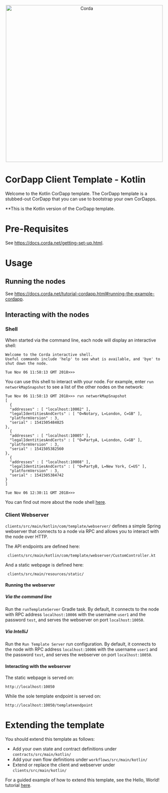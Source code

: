 <p align="center">
  <img src="https://www.corda.net/wp-content/uploads/2016/11/fg005_corda_b.png" alt="Corda" width="500">
</p>

# CorDapp Client Template - Kotlin

Welcome to the Kotlin CorDapp template. The CorDapp template is a stubbed-out CorDapp that you can use to bootstrap 
your own CorDapps.

**This is the Kotlin version of the CorDapp template. 
# Pre-Requisites

See https://docs.corda.net/getting-set-up.html.

# Usage

## Running the nodes

See https://docs.corda.net/tutorial-cordapp.html#running-the-example-cordapp.

## Interacting with the nodes

### Shell

When started via the command line, each node will display an interactive shell:

    Welcome to the Corda interactive shell.
    Useful commands include 'help' to see what is available, and 'bye' to shut down the node.
    
    Tue Nov 06 11:58:13 GMT 2018>>>

You can use this shell to interact with your node. For example, enter `run networkMapSnapshot` to see a list of 
the other nodes on the network:

    Tue Nov 06 11:58:13 GMT 2018>>> run networkMapSnapshot
    [
      {
      "addresses" : [ "localhost:10002" ],
      "legalIdentitiesAndCerts" : [ "O=Notary, L=London, C=GB" ],
      "platformVersion" : 3,
      "serial" : 1541505484825
    },
      {
      "addresses" : [ "localhost:10005" ],
      "legalIdentitiesAndCerts" : [ "O=PartyA, L=London, C=GB" ],
      "platformVersion" : 3,
      "serial" : 1541505382560
    },
      {
      "addresses" : [ "localhost:10008" ],
      "legalIdentitiesAndCerts" : [ "O=PartyB, L=New York, C=US" ],
      "platformVersion" : 3,
      "serial" : 1541505384742
    }
    ]
    
    Tue Nov 06 12:30:11 GMT 2018>>> 

You can find out more about the node shell [here](https://docs.corda.net/shell.html).

### Client Webserver

`clients/src/main/kotlin/com/template/webserver/` defines a simple Spring webserver that connects to a node via RPC and 
allows you to interact with the node over HTTP.

The API endpoints are defined here:

     clients/src/main/kotlin/com/template/webserver/CustomController.kt

And a static webpage is defined here:

     clients/src/main/resources/static/

#### Running the webserver

##### Via the command line

Run the `runTemplateServer` Gradle task. By default, it connects to the node with RPC address `localhost:10006` with 
the username `user1` and the password `test`, and serves the webserver on port `localhost:10050`.

##### Via IntelliJ

Run the `Run Template Server` run configuration. By default, it connects to the node with RPC address `localhost:10006` 
with the username `user1` and the password `test`, and serves the webserver on port `localhost:10050`.

#### Interacting with the webserver

The static webpage is served on:

    http://localhost:10050

While the sole template endpoint is served on:

    http://localhost:10050/templateendpoint
    
# Extending the template

You should extend this template as follows:

* Add your own state and contract definitions under `contracts/src/main/kotlin/`
* Add your own flow definitions under `workflows/src/main/kotlin/`
* Extend or replace the client and webserver under `clients/src/main/kotlin/`

For a guided example of how to extend this template, see the Hello, World! tutorial 
[here](https://docs.corda.net/hello-world-introduction.html).
